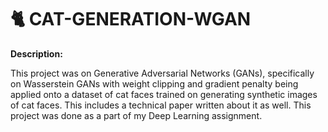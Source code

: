 # 🐈 CAT-GENERATION-WGAN

<b>Description:</b>

This project was on Generative Adversarial Networks (GANs), specifically on Wasserstein GANs with weight clipping and gradient penalty being applied onto a dataset of cat faces trained on generating synthetic images of cat faces. This includes a technical paper written about it as well. This project was done as a part of my Deep Learning assignment.
